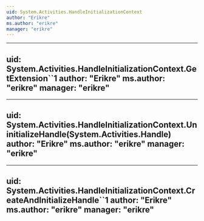 ```yaml
---
uid: System.Activities.HandleInitializationContext
author: "Erikre"
ms.author: "erikre"
manager: "erikre"
---
```


---
uid: System.Activities.HandleInitializationContext.GetExtension``1
author: "Erikre"
ms.author: "erikre"
manager: "erikre"
---

---
uid: System.Activities.HandleInitializationContext.UninitializeHandle(System.Activities.Handle)
author: "Erikre"
ms.author: "erikre"
manager: "erikre"
---

---
uid: System.Activities.HandleInitializationContext.CreateAndInitializeHandle``1
author: "Erikre"
ms.author: "erikre"
manager: "erikre"
---

